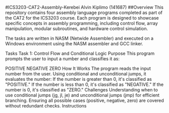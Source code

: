 #ICS3203-CAT2-Assembly-Kerebei Alvin Kiplimo (141687)
##Overview
This repository contains four assembly language programs completed as part of the CAT2 for the ICS3203 course. Each program is designed to showcase specific concepts in assembly programming, including control flow, array manipulation, modular subroutines, and hardware control simulation.

The tasks are written in NASM (Netwide Assembler) and executed on a Windows environment using the NASM assembler and GCC linker.

Tasks
Task 1: Control Flow and Conditional Logic
Purpose
This program prompts the user to input a number and classifies it as:

POSITIVE
NEGATIVE
ZERO
How It Works
The program reads the input number from the user.
Using conditional and unconditional jumps, it evaluates the number:
If the number is greater than 0, it's classified as "POSITIVE."
If the number is less than 0, it's classified as "NEGATIVE."
If the number is 0, it's classified as "ZERO."
Challenges
Understanding when to use conditional jumps (jg, jl, je) and unconditional jumps (jmp) for efficient branching.
Ensuring all possible cases (positive, negative, zero) are covered without redundant checks.
Instructions
